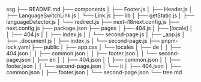 ssg
├── README.md
├── components
│   ├── Footer.js
│   ├── Header.js
│   ├── LanguageSwitchLink.js
│   └── Link.js
├── lib
│   ├── getStatic.js
│   ├── languageDetector.js
│   └── redirect.js
├── next-i18next.config.js
├── next.config.js
├── package.json
├── pages
│   ├── 404.js
│   ├── [locale]
│   │   ├── 404.js
│   │   ├── index.js
│   │   └── second-page.js
│   ├── _app.js
│   ├── _document.js
│   ├── index.js
│   └── second-page.js
├── pnpm-lock.yaml
├── public
│   ├── app.css
│   └── locales
│       ├── de
│       │   ├── 404.json
│       │   ├── common.json
│       │   ├── footer.json
│       │   └── second-page.json
│       ├── en
│       │   ├── 404.json
│       │   ├── common.json
│       │   ├── footer.json
│       │   └── second-page.json
│       └── it
│           ├── 404.json
│           ├── common.json
│           ├── footer.json
│           └── second-page.json
└── tree.md
